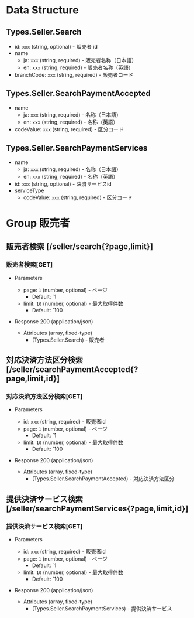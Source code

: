 # Data Structure

## Types.Seller.Search

-   id: `xxx` (string, optional) - 販売者 id
-   name
    -   ja: `xxx` (string, required) - 販売者名称（日本語）
    -   en: `xxx` (string, required) - 販売者名称（英語）
-   branchCode: `xxx` (string, required) - 販売者コード

## Types.Seller.SearchPaymentAccepted

-   name
    -   ja: `xxx` (string, required) - 名称（日本語）
    -   en: `xxx` (string, required) - 名称（英語）
-   codeValue: `xxx` (string, required) - 区分コード

## Types.Seller.SearchPaymentServices

-   name
    -   ja: `xxx` (string, required) - 名称（日本語）
    -   en: `xxx` (string, required) - 名称（英語）
-   id: `xxx` (string, optional) - 決済サービスid
-   serviceType
    -   codeValue: `xxx` (string, required) - 区分コード

# Group 販売者

## 販売者検索 [/seller/search{?page,limit}]

### 販売者検索[GET]

-   Parameters

    -   page: `1` (number, optional) - ページ
        -   Default: `1
    -   limit: `10` (number, optional) - 最大取得件数
        -   Default: `100

-   Response 200 (application/json)

    -   Attributes (array, fixed-type)
        -   (Types.Seller.Search) - 販売者

<!-- include(../../response/400.md) -->

## 対応決済方法区分検索 [/seller/searchPaymentAccepted{?page,limit,id}]

### 対応決済方法区分検索[GET]

-   Parameters

    -   id: `xxx` (string, required) - 販売者id
    -   page: `1` (number, optional) - ページ
        -   Default: `1
    -   limit: `10` (number, optional) - 最大取得件数
        -   Default: `100

-   Response 200 (application/json)

    -   Attributes (array, fixed-type)
        -   (Types.Seller.SearchPaymentAccepted) - 対応決済方法区分

<!-- include(../../response/400.md) -->

## 提供決済サービス検索 [/seller/searchPaymentServices{?page,limit,id}]

### 提供決済サービス検索[GET]

-   Parameters

    -   id: `xxx` (string, required) - 販売者id
    -   page: `1` (number, optional) - ページ
        -   Default: `1
    -   limit: `10` (number, optional) - 最大取得件数
        -   Default: `100

-   Response 200 (application/json)

    -   Attributes (array, fixed-type)
        -   (Types.Seller.SearchPaymentServices) - 提供決済サービス

<!-- include(../../response/400.md) -->
